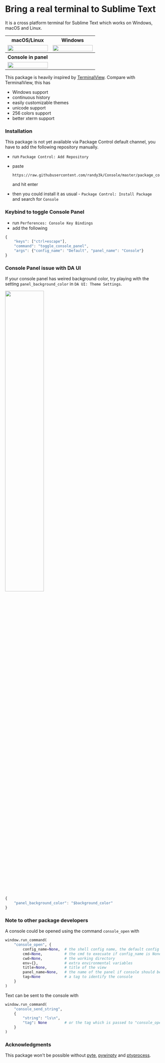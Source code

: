 # Bring a real terminal to Sublime Text

It is a cross platform terminal for Sublime Text which works on Windows, macOS and Linux.

<table>
    <tr>
        <th>macOS/Linux</th>
        <th>Windows</th>
    </tr>
    <tr>
        <td width="50%">
            <a href="https://user-images.githubusercontent.com/1690993/41478796-00ba3cb2-7097-11e8-9de9-bec85213a5c8.gif">
                <img src="https://user-images.githubusercontent.com/1690993/41478796-00ba3cb2-7097-11e8-9de9-bec85213a5c8.gif" width="100%">
            </a>
        </td>
        <td width="50%">
            <a href="https://user-images.githubusercontent.com/1690993/41478434-a46f19c4-7095-11e8-995d-f7b4ef8b9c0e.gif">
                <img src="https://user-images.githubusercontent.com/1690993/41478434-a46f19c4-7095-11e8-995d-f7b4ef8b9c0e.gif" width="100%">
            </a>
        </td>
    </tr>
    <tr>
        <th>Console in panel</th>
        <th></th>
    </tr>
    <tr>
        <td width="50%">
            <a href="https://user-images.githubusercontent.com/1690993/41727462-69fe7ec2-7542-11e8-9c42-64796c1fb023.png">
                <img src="https://user-images.githubusercontent.com/1690993/41727462-69fe7ec2-7542-11e8-9c42-64796c1fb023.png" width="100%">
            </a>
        </td>
        <td width="50%">
        </td>
    </tr>
</table>

This package is heavily inspired by [TerminalView](https://github.com/Wramberg/TerminalView). Compare with TerminalView, this has

- Windows support
- continuous history
- easily customizable themes
- unicode support
- 256 colors support
- better xterm support

### Installation

This package is not yet available via Package Control default channel, you have to add the following repository manually.

- run `Package Control: Add Repository`
- paste

    ```
    https://raw.githubusercontent.com/randy3k/Console/master/package_control.json
    ```
    and hit enter

- then you could install it as usual - `Package Control: Install Package` and search for `Console`


### Keybind to toggle Console Panel

- run `Perferences: Console Key Bindings`
- add the following

```js
{ 
    "keys": ["ctrl+escape"], 
    "command": "toggle_console_panel", 
    "args": {"config_name": "Default", "panel_name": "Console"}
}
```

### Console Panel issue with DA UI

If your console panel has weired background color, try playing with the setting `panel_background_color` in `DA UI: Theme Settings`.

<img src="https://user-images.githubusercontent.com/1690993/41728204-31a9a2a2-7544-11e8-9fb6-a37b59da852a.png" width="50%" />

```js
{
    "panel_background_color": "$background_color"
}
```

### Note to other package developers

A console could be opened using the command `console_open` with
```py
window.run_command(
    "console_open", {
        config_name=None,  # the shell config name, the default config is "Default"
        cmd=None,          # the cmd to execuate if config_name is None
        cwd=None,          # the working directory
        env={},            # extra environmental variables
        title=None,        # title of the view
        panel_name=None,   # the name of the panel if console should be opened in panel
        tag=None           # a tag to identify the console
    }
)
```

Text can be sent to the console with
```py
window.run_command(
    "console_send_string", 
    {
        "string": "ls\n",
        "tag": None        # or the tag which is passed to "console_open"
    }
)
```

### Acknowledgments

This package won't be possible without [pyte](https://github.com/selectel/pyte), [pywinpty](https://github.com/spyder-ide/pywinpty) and [ptyprocess](https://github.com/pexpect/ptyprocess).
